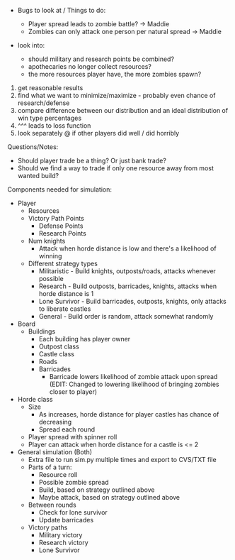 - Bugs to look at / Things to do:
    - Player spread leads to zombie battle? -> Maddie
    - Zombies can only attack one person per natural spread -> Maddie

- look into:
    - should military and research points be combined?
    - apothecaries no longer collect resources?
    - the more resources player have, the more zombies spawn?

1. get reasonable results
2. find what we want to minimize/maximize - probably even chance of research/defense
3. compare difference between our distribution and an ideal distribution of win type percentages
4. ^^^ leads to loss function
5. look separately @ if other players did well / did horribly

Questions/Notes:
- Should player trade be a thing? Or just bank trade?
- Should we find a way to trade if only one resource away from most wanted build?

Components needed for simulation:
- Player
    - Resources
    - Victory Path Points
        - Defense Points
        - Research Points
    - Num knights
        - Attack when horde distance is low and there's a likelihood of winning
    - Different strategy types
        - Militaristic - Build knights, outposts/roads, attacks whenever possible
        - Research - Build outposts, barricades, knights, attacks when horde distance is 1
        - Lone Survivor - Build barricades, outposts, knights, only attacks to liberate castles
        - General - Build order is random, attack somewhat randomly
- Board
    - Buildings
        - Each building has player owner
        - Outpost class
        - Castle class
        - Roads
        - Barricades
            - Barricade lowers likelihood of zombie attack upon spread
            (EDIT: Changed to lowering likelihood of bringing zombies closer to player)
- Horde class
    - Size
        - As increases, horde distance for player castles has chance of decreasing
        - Spread each round
    - Player spread with spinner roll
    - Player can attack when horde distance for a castle is <= 2
- General simulation (Both)
    - Extra file to run sim.py multiple times and export to CVS/TXT file
    - Parts of a turn:
        - Resource roll
        - Possible zombie spread
        - Build, based on strategy outlined above
        - Maybe attack, based on strategy outlined above
    - Between rounds
        - Check for lone survivor
        - Update barricades
    - Victory paths
        - Military victory
        - Research victory
        - Lone Survivor